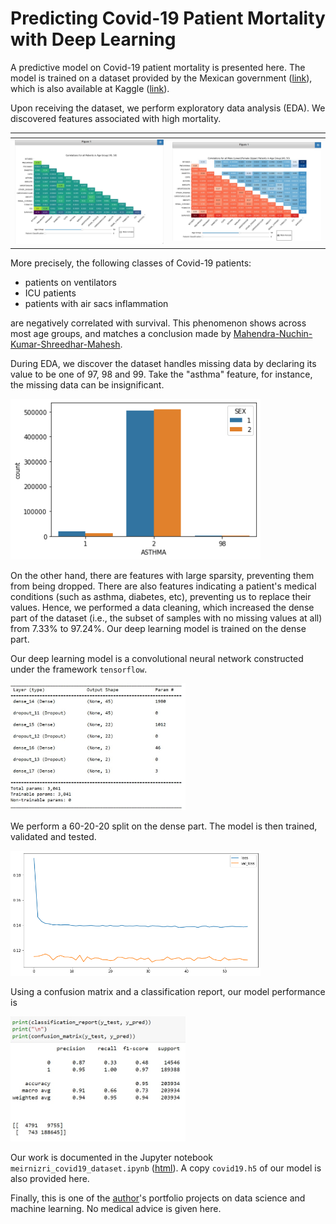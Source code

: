 # Predicting Covid-19 Patient Mortality with Deep Learning

A predictive model on Covid-19 patient mortality is presented here. The model is trained on a dataset provided by the Mexican government ([link](https://datos.gob.mx/busca/dataset/informacion-referente-a-casos-covid-19-en-mexico)), which is also available at Kaggle ([link](https://www.kaggle.com/datasets/meirnizri/covid19-dataset)).

Upon receiving the dataset, we perform exploratory data analysis (EDA). We discovered features associated with high mortality.

<table>
<thead><tr>
<th style="text-align:center"></th>
<th style="text-align:center"></th>
</tr>
</thead>
<tbody>
<tr>
<td style="text-align:center"><img src="img/heatmap_4050.jpg" style="width:400px;"/></td>
<td style="text-align:center"><img src="img/heatmap_4050_mf.jpg" style="width:400px;"/></td>
</tr>
</tbody>
</table>

More precisely, the following classes of Covid-19 patients:
* patients on ventilators
* ICU patients
* patients with air sacs inflammation

are negatively correlated with survival. This phenomenon shows across most age groups, and matches a conclusion made by [Mahendra-Nuchin-Kumar-Shreedhar-Mahesh](https://pubmed.ncbi.nlm.nih.gov/33966261/).

During EDA, we discover the dataset handles missing data by declaring its value to be one of 97, 98 and 99. Take the "asthma" feature, for instance, the missing data can be insignificant.

<img src="img/sns_coutplot_asthma.png" style="width:400px;"/>

On the other hand, there are features with large sparsity, preventing them from being dropped. There are also features indicating a patient's medical conditions (such as asthma, diabetes, etc), preventing us to replace their values. Hence, we performed a data cleaning,  which increased the dense part of the dataset (i.e., the subset of samples with no missing values at all) from 7.33% to 97.24%. Our deep learning model is trained on the dense part.

Our deep learning model is a convolutional neural network constructed under the framework `tensorflow`.

<img src="img/model_summary.jpg" style="width:280px;"/>

We perform a 60-20-20 split on the dense part. The model is then trained, validated and tested.

<img src="img/model_loss.png" style="width:400px;"/>

Using a confusion matrix and a classification report, our model performance is

<img src="img/model_evaluation.jpg" style="width:280px;"/>

Our work is documented in the Jupyter notebook `meirnizri_covid19_dataset.ipynb` ([html](https://htmlpreview.github.io/?https://github.com/virchan/covid19_deep_learning/blob/main/meirnizri_covid19_dataset.html)). A copy `covid19.h5` of our model is also provided here.

Finally, this is one of the [author](https://github.com/virchan)'s portfolio projects on data science and machine learning. No medical advice is given here.


